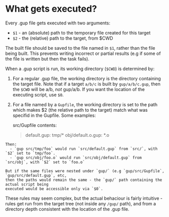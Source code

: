 

# What gets executed?

Every .gup file gets executed with two arguments:

  - `$1` - an (absolute) path to the temporary file created for this target
  - `$2` - the (relative) path to the target, from $CWD

The built file should be saved to the file named in `$1`, rather than the file being built.
This prevents writing incorrect or partial results (e.g if some of the file is written
but then the task fails).

When a .gup script is run, its working directory (`$CWD`) is determined by:

  1. For a regular .gup file, the working directory is the directory containing the target file.
     Note that if a target `a/b/c` is built by `gup/a/b/c.gup`, then the
     `$CWD` will be a/b, *not* gup/a/b. If you want the location of
     the executing script, use `$0`.

  2. For a file named by a `Gupfile`, the working directory is set to
     the path which makes $2 (the relative path to the target) match
     what was specifid in the Gupfile. Some examples:

     src/Gupfile contents:
     > default.gup:
     >   tmp/*
     > obj/default.o.gup:
     >   *.o

    Then:
      - `gup src/tmp/foo` would run `src/default.gup` from `src/`, with `$2` set to `tmp/foo`.
      - `gup src/obj/foo.o` would run `src/obj/default.gup` from `src/obj`, with `$2` set to `foo.o`

    But if the same files were nested under `gup/` (e.g `gup/src/Gupfile`, `gup/src/default.gup`, etc,
    then the paths would remain the same - the `gup/` path containing the actual script being
    executed would be accessible only via `$0`.

These rules may seem complex, but the actual behaciour is fairly intuitive - rules get run from the target tree
(not inside any `/gup/` path), and from a directory depth consistent with the location of the .gup file.

